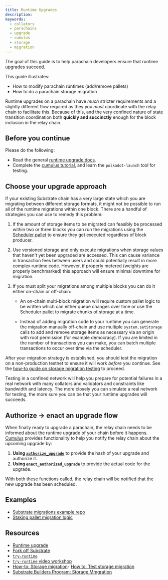 ```yaml
---
title: Runtime Upgrades
description:
keywords:
  - collators
  - parachains
  - upgrade
  - cumulus
  - storage
  - migration
---
```


The goal of this guide is to help parachain developers ensure that runtime upgrades succeed.
 
 This guide illustrates:

  - How to modify parachain runtimes (add/remove pallets)
  - How to do a parachain storage migration

Runtime upgrades on a parachain have _much_ stricter requirements and a slightly different flow required as they you _must_ coordinate with the relay chain to facilitate this. 
Because of this, and the very confined nature of state transition coordination both **quickly and succinctly** enough for the block inclusion in the relay chain.

## Before you continue

Please do the following:

- Read the general [runtime upgrade docs](/build/upgrade).
- Complete the [cumulus tutorial](/tutorials/connect-other-chains/start-relay), and learn the `polkadot-launch` tool for testing.

## Choose your upgrade approach

If your existing Substrate chain has a very large state which you are migrating
between different storage formats, it might not be possible to run all of the
runtime migrations within one block. There are a handful of strategies you can
use to remedy this problem:

1. If the amount of storage items to be migrated can feasibly be processed
   within two or three blocks you can run the migrations using the
   [Scheduler pallet](https://github.com/paritytech/substrate/tree/master/frame/scheduler)
   to ensure they get executed regardless of block producer.

1. Use versioned storage and only execute migrations when storage values that
   haven't yet been upgraded are accessed. This can cause variance in
   transaction fees between users and could potentially result in more complex
   runtime code. However, if properly metered (weights are properly benchmarked)
   this approach will ensure minimal downtime for migration.

1. If you must split your migrations among multiple blocks you can do it either
   on-chain or off-chain:

   - An on-chain multi-block migration will require custom pallet logic to be
     written which can either queue changes over time or use the Scheduler
     pallet to migrate chunks of storage at a time.

   - Instead of adding migration code to your runtime you can generate the
     migration manually off-chain and use multiple `system.setStorage` calls to
     add and remove storage items as necessary via an origin with root
     permission (for example democracy). If you are limited in the number of
     transactions you can make, you can batch multiple transactions to occur
     over time via the scheduler.

After your migration strategy is established, you should test the migration on a non-production testnet to ensure it will work _before_ you continue.
See the [how-to guide on storage migration testing](/reference/how-to-guides/storage-migrations/tests) to proceed.

Testing in a confined network will help you prepare for potential failures in a real network with many collators and validators and constraints like bandwidth and latency.
The more closely you can simulate a real network for testing, the more sure you can be that your runtime upgrades will succeeds.

## Authorize -> enact an upgrade flow

When finally ready to upgrade a parachain, the relay chain needs to be informed about the runtime
upgrade of your chain before it happens.
[Cumulus](https://github.com/paritytech/cumulus#cumulus-cloud) provides functionality to help you
notify the relay chain about the upcoming upgrade by:

1. **Using [`authorize_upgrade`](https://paritytech.github.io/cumulus/cumulus_pallet_parachain_system/pallet/struct.Pallet.html#method.authorize_upgrade)** to provide the hash of your upgrade and authorize it.
1. **Using [`enact_authorized_upgrade`](https://paritytech.github.io/cumulus/cumulus_pallet_parachain_system/pallet/struct.Pallet.html#method.enact_authorized_upgrade)** to provide the actual code for the upgrade.

With both these functions called, the relay chain will be notified that the new
upgrade has been scheduled.

## Examples

- [Substrate migrations example repo](https://github.com/apopiak/substrate-migrations)
- [Staking pallet migration logic](https://github.com/paritytech/substrate/blob/6be513d663836c5c5b8a436f5712402a1c5365a3/frame/staking/src/lib.rs#L757)

## Resources

- [Runtime upgrade](/build/upgrade)
- [Fork off Substrate](https://github.com/maxsam4/fork-off-substrate)
- [`try-runtime`](/reference/command-line-tools/try-runtime)
- [`try-runtime` video workshop](https://www.crowdcast.io/e/substrate-seminar/41)
- [How-to: Storage migration](/reference/how-to-guides/storage-migrations/basic-migration)- [How to: Test storage migration](/reference/how-to-guides/storage-migrations/test-migration)
- [Substrate Builders Program: Storage Mmgration](https://drive.google.com/file/d/19HPFUmSQIxVkxaVSg1SWveSdvjHUw1b8/view?usp=sharing)

